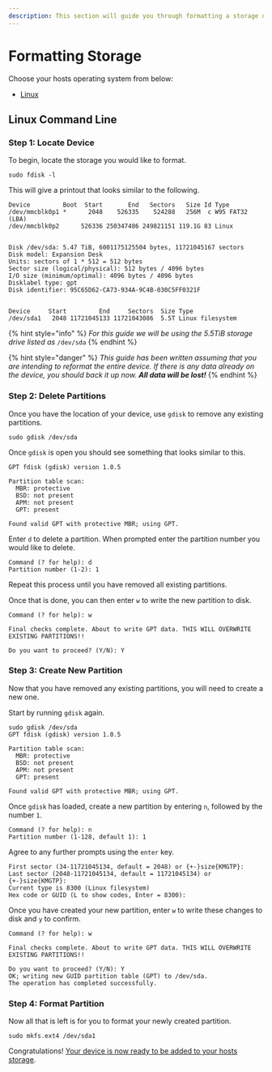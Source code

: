 ```yaml
---
description: This section will guide you through formatting a storage device.
---
```


# Formatting Storage

Choose your hosts operating system from below:

* [Linux](formatting-storage.md#linux-cli)

## Linux Command Line

### Step 1: Locate Device

To begin, locate the storage you would like to format.

```
sudo fdisk -l
```

This will give a printout that looks similar to the following.

```
Device         Boot  Start       End   Sectors   Size Id Type 
/dev/mmcblk0p1 *      2048    526335    524288   256M  c W95 FAT32 (LBA) 
/dev/mmcblk0p2      526336 250347486 249821151 119.1G 83 Linux 


Disk /dev/sda: 5.47 TiB, 6001175125504 bytes, 11721045167 sectors 
Disk model: Expansion Desk   
Units: sectors of 1 * 512 = 512 bytes 
Sector size (logical/physical): 512 bytes / 4096 bytes 
I/O size (minimum/optimal): 4096 bytes / 4096 bytes 
Disklabel type: gpt 
Disk identifier: 95C65D62-CA73-934A-9C4B-030C5FF0321F 


Device     Start         End     Sectors  Size Type 
/dev/sda1   2048 11721045133 11721043086  5.5T Linux filesystem
```

{% hint style="info" %}
_For this guide we will be using the 5.5TiB storage drive listed as_ `/dev/sda`
{% endhint %}

{% hint style="danger" %}
_This guide has been written assuming that you are intending to reformat the entire device. If there is any data already on the device, you should back it up now. **All data will be lost!**_
{% endhint %}



### Step 2: Delete Partitions

Once you have the location of your device, use `gdisk` to remove any existing partitions.

```
sudo gdisk /dev/sda
```

Once `gdisk` is open you should see something that looks similar to this.

```
GPT fdisk (gdisk) version 1.0.5

Partition table scan:
  MBR: protective
  BSD: not present
  APM: not present
  GPT: present

Found valid GPT with protective MBR; using GPT.
```

Enter `d` to delete a partition. When prompted enter the partition number you would like to delete.

```
Command (? for help): d
Partition number (1-2): 1
```

Repeat this process until you have removed all existing partitions.

Once that is done, you can then enter `w` to write the new partition to disk.

```
Command (? for help): w

Final checks complete. About to write GPT data. THIS WILL OVERWRITE EXISTING PARTITIONS!!

Do you want to proceed? (Y/N): Y
```



### Step 3: Create New Partition

Now that you have removed any existing partitions, you will need to create a new one.

Start by running `gdisk` again.

```
sudo gdisk /dev/sda
GPT fdisk (gdisk) version 1.0.5

Partition table scan:
  MBR: protective
  BSD: not present
  APM: not present
  GPT: present

Found valid GPT with protective MBR; using GPT.
```

Once `gdisk` has loaded, create a new partition by entering `n`, followed by the number `1`.

```
Command (? for help): n
Partition number (1-128, default 1): 1
```

Agree to any further prompts using the `enter` key.

```
First sector (34-11721045134, default = 2048) or {+-}size{KMGTP}:
Last sector (2048-11721045134, default = 11721045134) or {+-}size{KMGTP}:
Current type is 8300 (Linux filesystem)
Hex code or GUID (L to show codes, Enter = 8300):
```

Once you have created your new partition, enter `w` to write these changes to disk and `y` to confirm.

```
Command (? for help): w

Final checks complete. About to write GPT data. THIS WILL OVERWRITE EXISTING PARTITIONS!!

Do you want to proceed? (Y/N): Y
OK; writing new GUID partition table (GPT) to /dev/sda.
The operation has completed successfully.
```



### Step 4: Format Partition

Now all that is left is for you to format your newly created partition.

```
sudo mkfs.ext4 /dev/sda1
```



Congratulations! [Your device is now ready to be added to your hosts storage](../../linux-cli.md#step-2-configure-storage-optional).
